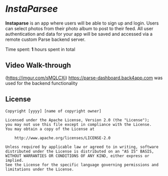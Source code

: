 # *InstaParsee*

**Instaparse** is an app where users will be able to sign up and login. Users can select photos from their photo album to post to their feed.
All user authentication and data for your app will be saved and accessed via a remote custom Parse backend server. 

Time spent: **1** hours spent in total

## Video Walk-through

(https://imgur.com/sMQLCXi)
https://parse-dashboard.back4app.com
was used for the backend functionality


## License

    Copyright [yyyy] [name of copyright owner]

    Licensed under the Apache License, Version 2.0 (the "License");
    you may not use this file except in compliance with the License.
    You may obtain a copy of the License at

        http://www.apache.org/licenses/LICENSE-2.0

    Unless required by applicable law or agreed to in writing, software
    distributed under the License is distributed on an "AS IS" BASIS,
    WITHOUT WARRANTIES OR CONDITIONS OF ANY KIND, either express or implied.
    See the License for the specific language governing permissions and
    limitations under the License.



